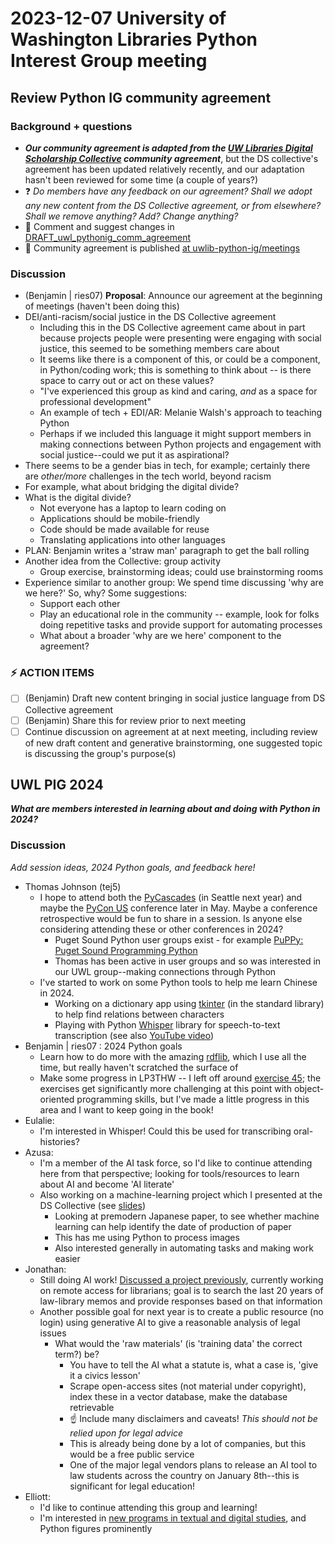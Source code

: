 # 2023-12-07 University of Washington Libraries Python Interest Group meeting

## Review Python IG community agreement
### Background + questions
- ***Our community agreement is adapted from the [UW Libraries Digital Scholarship Collective](https://docs.google.com/document/d/1g8Ln1kCLVk_GPF-zC516nNjZIIByc-EvvFd69lFM0GU/edit?usp=sharing) community agreement***, but the DS collective's agreement has been updated relatively recently, and our adaptation hasn't been reviewed for some time (a couple  of years?)
- ❓ *Do members have any feedback on our agreement? Shall we adopt any new content from the DS Collective agreement, or from elsewhere? Shall we remove anything? Add? Change anything?*
- 📢 Comment and suggest changes in [DRAFT_uwl_pythonig_comm_agreement](https://docs.google.com/document/d/1Hgx4cfDhR_BDKSzUB-vDKso422DV0zg2lvtnN66PW6E/edit?usp=sharing)
- 📜 Community agreement is published [at uwlib-python-ig/meetings](https://github.com/uwlib-python-ig/meetings#community-agreement)

### Discussion
- (Benjamin | ries07) **Proposal**: Announce our agreement at the beginning of meetings (haven't been doing this)
- DEI/anti-racism/social justice in the DS Collective agreement
	- Including this in the DS Collective agreement came about in part because projects people were presenting were engaging with social justice, this seemed to be something members care about
	- It seems like there is a component of this, or could be a component, in Python/coding work; this is something to think about -- is there space to carry out or act on these values?
	- "I've experienced this group as kind and caring, *and* as a space for professional development"
	- An example of tech + EDI/AR: Melanie Walsh's approach to teaching Python
	- Perhaps if we included this language it might support members in making connections between Python projects and engagement with social justice--could we put it as aspirational?
- There seems to be a gender bias in tech, for example; certainly there are *other/more* challenges in the tech world, beyond racism
- For example, what about bridging the digital divide?
- What is the digital divide?
	- Not everyone has a laptop to learn coding on
	- Applications should be mobile-friendly
	- Code should be made available for reuse 
	- Translating applications into other languages 
- PLAN: Benjamin writes a 'straw man' paragraph to get the ball rolling
- Another idea from the Collective: group activity
	- Group exercise, brainstorming ideas; could use brainstorming rooms 
- Experience similar to another group: We spend time discussing 'why are we here?' So, why? Some suggestions:
	- Support each other
	- Play an educational role in the community -- example, look for folks doing repetitive tasks and provide support for automating processes 
	- What about a broader 'why are we here' component to the agreement? 
	
### ⚡ ACTION ITEMS
- [ ] (Benjamin) Draft new content bringing in social justice language from DS Collective agreement
- [ ] (Benjamin) Share this for review prior to next meeting
- [ ] Continue discussion on agreement at at next meeting, including review of new draft content and generative brainstorming, one suggested topic is discussing the group's purpose(s)

## UWL PIG 2024
***What are members interested in learning about and doing with Python in 2024?***

### Discussion
*Add session ideas, 2024 Python goals, and feedback here!*  
- Thomas Johnson (tej5)
    - I hope to attend both the [PyCascades](https://2024.pycascades.com/) (in Seattle next year) and maybe the [PyCon US](https://us.pycon.org/2024/) conference later in May. Maybe a conference retrospective would be fun to share in a session. Is anyone else considering attending these or other conferences in 2024?
        - Puget Sound Python user groups exist - for example [PuPPy: Puget Sound Programming Python](https://www.pspython.com/app/)
        - Thomas has been active in user groups and so was interested in our UWL group--making connections through Python
    - I've started to work on some Python tools to help me learn Chinese in 2024.
        - Working on a dictionary app using [tkinter](https://docs.python.org/3/library/tkinter.html) (in the standard library) to help find relations between characters 
        - Playing with Python [Whisper](https://github.com/SYSTRAN/faster-whisper) library for speech-to-text transcription (see also [YouTube video](https://www.youtube.com/watch?v=IYPDSl9FVDQ))
- Benjamin | ries07 : 2024 Python goals
    - Learn how to do more with the amazing [rdflib](https://rdflib.readthedocs.io/), which I use all the time, but really haven't scratched the surface of
    - Make some progress in LP3THW -- I left off around [exercise 45](https://github.com/uwlib-python-ig/lp3thw/tree/master/ex45); the exercises get significantly more challenging at this point with object-oriented programming skills, but I've made a little progress in this area and I want to keep going in the book!
- Eulalie:
    - I'm interested in Whisper! Could this be used for transcribing oral-histories? 
- Azusa:
    - I'm a member of the AI task force, so I'd like to continue attending here from that perspective; looking for tools/resources to learn about AI and become 'AI literate'
    - Also working on a machine-learning project which I presented at the DS Collective (see [slides](https://docs.google.com/presentation/d/1m_5R-w2KYGUKtZCPkF4uNTSbRFCeGKvsUXIdKMXgZIU/edit#slide=id.p))
        - Looking at premodern Japanese paper, to see whether machine learning can help identify the date of production of paper
        - This has me using Python to process images
        - Also interested generally in automating tasks and making work easier 
- Jonathan:
    - Still doing AI work! [Discussed a project previously](https://github.com/uwlib-python-ig/meetings/blob/main/20231102_ai_open_discussion.md#open-discussion), currently working on remote access for librarians; goal is to search the last 20 years of law-library memos and provide responses based on that information
    - Another possible goal for next year is to create a public resource (no login) using generative AI to give a reasonable analysis of legal issues
        - What would the 'raw materials' (is 'training data' the correct term?) be?
            - You have to tell the AI what a statute is, what a case is, 'give it a civics lesson'
            - Scrape open-access sites (not material under copyright), index these in a vector database, make the database retrievable
            - ☝ Include many disclaimers and caveats! *This should not be relied upon for legal advice*
            - This is already being done by a lot of companies, but this would be a free public service
            - One of the major legal vendors plans to release an AI tool to law students across the country on January 8th--this is significant for legal education! 
- Elliott:
    - I'd like to continue attending this group and learning!
    - I'm interested in [new programs in textual and digital studies](https://txtds.uw.edu/), and Python figures prominently



